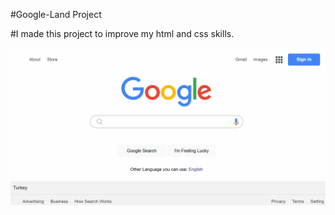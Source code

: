 #Google-Land Project

#I made this project to improve my html and css skills.

![gif](https://github.com/IRONSTONE-A/GOOGLE-LAND/blob/master/google%20land%20project.gif)
